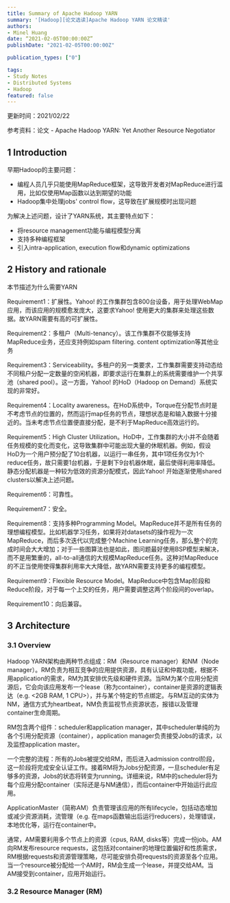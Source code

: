 ```yaml
---
title: Summary of Apache Hadoop YARN
summary: '[Hadoop][论文选读]Apache Hadoop YARN 论文精读'
authors:
- Minel Huang
date: “2021-02-05T00:00:00Z”
publishDate: "2021-02-05T00:00:00Z"

publication_types: ["0"]

tags: 
- Study Notes
- Distributed Systems
- Hadoop
featured: false
---
```


更新时间：2021/02/22

参考资料：论文 - Apache Hadoop YARN: Yet Another Resource Negotiator

## 1 Introduction

早期Hadoop的主要问题：

- 编程人员几乎只能使用MapReduce框架，这导致开发者对MapReduce进行滥用，比如仅使用Map函数以达到期望的功能
- Hadoop集中处理jobs' control flow，这导致在扩展规模时出现问题

为解决上述问题，设计了YARN系统，其主要特点如下：

- 将resource management功能与编程模型分离
- 支持多种编程框架
- 引入intra-application, execution flow和dynamic optimizations

## 2 History and rationale

本节描述为什么需要YARN

Requirement1：扩展性。Yahoo! 的工作集群包含800台设备，用于处理WebMap应用，而该应用的规模愈发庞大，这要求Yahoo! 使用更大的集群来处理这些数据。故YARN需要有高的可扩展性。

Requirement2：多租户（Multi-tenancy）。该工作集群不仅能够支持MapReduce业务，还应支持例如spam filtering. content optimization等其他业务

Requirement3：Serviceability。多租户的另一类要求，工作集群需要支持动态给不同租户分配一定数量的空闲机器，即要求运行在集群上的系统需要维护一个共享池（shared pool）。这一方面，Yahoo! 的HoD（Hadoop on Demand）系统实现的非常好。

Requirement4：Locality awareness。在HoD系统中，Torque在分配节点时是不考虑节点的位置的，然而运行map任务的节点，理想状态是和输入数据十分接近的。当未考虑节点位置便直接分配，是不利于MapReduce高效运行的。

Requirement5：High Cluster Utilization。HoD中，工作集群的大小并不会随着任务规模的变化而变化，这导致集群中可能出现大量的休眠机器。例如，假设HoD为一个用户预分配了10台机器，以运行一串任务，其中1项任务仅为1个reduce任务，故只需要1台机器，于是剩下9台机器休眠，最后使得利用率降低。静态分配机器是一种较为低效的资源分配模式，因此Yahoo! 开始逐渐使用shared clusters以解决上述问题。

Requirement6：可靠性。

Requirement7：安全。

Requirement8：支持多种Programming Model。MapReduce并不是所有任务的理想编程模型。比如机器学习任务，如果将对datasets的操作视为一次MapReduce，而后多次迭代以完成整个Machine Learning任务，那么整个的完成时间会大大增加；对于一些图算法也是如此，图问题最好使用BSP模型来解决，而不是用繁重的，all-to-all通信的大规模MapReduce任务。这种对MapReduce的不正当使用使得集群利用率大大降低，故YARN需要支持更多的编程模型。

Requirement9：Flexible Resource Model。MapReduce中包含Map阶段和Reduce阶段，对于每一个上交的任务，用户需要调整这两个阶段间的overlap。

Requirement10：向后兼容。

## 3 Architecture

### 3.1 Overview

Hadoop YARN架构由两种节点组成：RM（Resource manager）和NM（Node manager）。RM负责为相互竞争的应用提供资源，具有认证和仲裁功能，根据不用application的需求，RM为其安排优先级和硬件资源。当RM为某个应用分配资源后，它会向该应用发布一个lease（称为container），container是资源的逻辑表达（e.g. <2GB RAM, 1 CPU>），并与某个特定的节点绑定。与RM互动的实体为NM，通信方式为heartbeat，NM负责监视节点资源状态，报错以及管理container生命周期。

RM包含两个组件：scheduler和application manager，其中scheduler单纯的为各个引用分配资源（container），application manager负责接受Jobs的请求，以及监控application master。

一个完整的流程：所有的Jobs被提交给RM，而后进入admission control阶段，这一阶段将完成安全认证工作。接着RM将为Jobs分配资源，一旦scheduler有足够多的资源，Jobs的状态将转变为running。详细来说，RM中的scheduler将为每个应用分配container（实际还是与NM通信），而后container中开始运行此应用。

ApplicationMaster（简称AM）负责管理该应用的所有lifecycle，包括动态增加或减少资源消耗，流管理（e.g. 在maps函数输出后运行reducers），处理错误，本地优化等，运行在container中。

通常，AM需要利用多个节点上的资源（cpus, RAM, disks等）完成一份job。AM向RM发布resource requests，这包括对container的地理位置偏好和性质需求，RM根据requests和资源管理策略，尽可能安排负荷requests的资源至各个应用。当一个resource被分配给一个AM时，RM会生成一个lease，并提交给AM。当AM接受到container，应用开始运行。

### 3.2 Resource Manager (RM)

